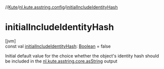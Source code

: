 //[Kute](../../index.md)/[nl.kute.asstring.config](index.md)/[initialIncludeIdentityHash](initial-include-identity-hash.md)

# initialIncludeIdentityHash

[jvm]\
const val [initialIncludeIdentityHash](initial-include-identity-hash.md): [Boolean](https://kotlinlang.org/api/latest/jvm/stdlib/kotlin/-boolean/index.html) = false

Initial default value for the choice whether the object's identity hash should be included in the [nl.kute.asstring.core.asString](../nl.kute.asstring.core/as-string.md) output
